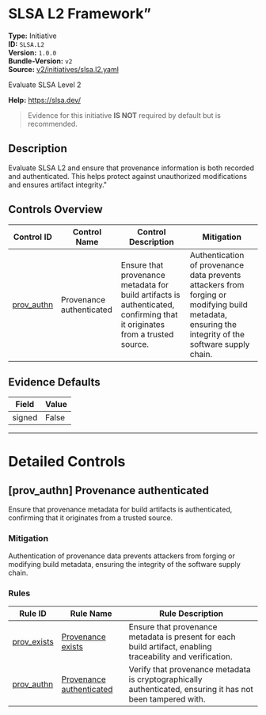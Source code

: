 # SLSA L2 Framework”  
**Type:** Initiative  
**ID:** `SLSA.L2`  
**Version:** `1.0.0`  
**Bundle-Version:** `v2`  
**Source:** [v2/initiatives/slsa.l2.yaml](https://github.com/scribe-public/sample-policies/v2/initiatives/slsa.l2.yaml)  

Evaluate SLSA Level 2

**Help:** https://slsa.dev/  
> Evidence for this initiative **IS NOT** required by default but is recommended.

## **Description**

Evaluate SLSA L2 and ensure that provenance information is both recorded and authenticated. This helps protect against unauthorized modifications and ensures artifact integrity."

## Controls Overview

| Control ID | Control Name | Control Description | Mitigation |
|------------|--------------|---------------------|------------|
|  [prov_authn](#prov_authn-provenance-authenticated) | Provenance authenticated | Ensure that provenance metadata for build artifacts is authenticated, confirming that it originates from a trusted source. | Authentication of provenance data prevents attackers from forging or modifying build metadata, ensuring the integrity of the software supply chain. |

## Evidence Defaults

| Field | Value |
|-------|-------|
| signed | False |

---

# Detailed Controls

## [prov_authn] Provenance authenticated

Ensure that provenance metadata for build artifacts is authenticated, confirming that it originates from a trusted source.


### Mitigation  
Authentication of provenance data prevents attackers from forging or modifying build metadata, ensuring the integrity of the software supply chain.

### Rules

| Rule ID | Rule Name | Rule Description |
|---------|-----------|------------------|
| [prov_exists](https://scribe-security.netlify.app/docs/guides/policy-reference/rules/slsa/l1-provenance-exists.md) | [Provenance exists](../rules/slsa/l1-provenance-exists.md) | Ensure that provenance metadata is present for each build artifact, enabling traceability and verification. |
| [prov_authn](https://scribe-security.netlify.app/docs/guides/policy-reference/rules/slsa/l2-provenance-authenticated.md) | [Provenance authenticated](../rules/slsa/l2-provenance-authenticated.md) | Verify that provenance metadata is cryptographically authenticated, ensuring it has not been tampered with. |
